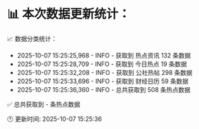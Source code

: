 📊 本次数据更新统计：
==========================

📈 数据分类统计：
- 2025-10-07 15:25:25,968 - INFO - 获取到 热点资讯 132 条数据
- 2025-10-07 15:25:28,709 - INFO - 获取到 今日热点 19 条数据
- 2025-10-07 15:25:32,208 - INFO - 获取到 公社热帖 298 条数据
- 2025-10-07 15:25:33,696 - INFO - 获取到 财经日历 59 条数据
- 2025-10-07 15:25:36,360 - INFO - 总共获取到 508 条热点数据

✅ 总共获取到 - 条热点数据

🕐 更新时间: 2025-10-07 15:25:36
